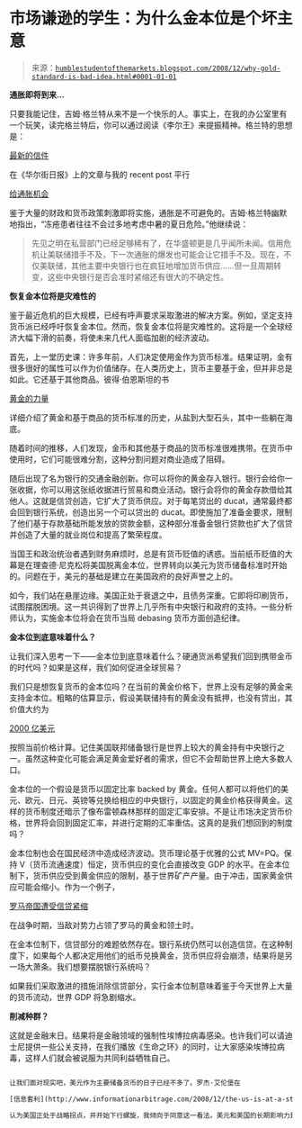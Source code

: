 <!--yml

类别：未分类

date: 2024-05-18 01:00:41

-->

# 市场谦逊的学生：为什么金本位是个坏主意

> 来源：[`humblestudentofthemarkets.blogspot.com/2008/12/why-gold-standard-is-bad-idea.html#0001-01-01`](https://humblestudentofthemarkets.blogspot.com/2008/12/why-gold-standard-is-bad-idea.html#0001-01-01)

**通胀即将到来...**

只要我能记住，吉姆·格兰特从来不是一个快乐的人。事实上，在我的办公室里有一个玩笑，读完格兰特后，你可以通过阅读《李尔王》来提振精神。格兰特的思想是：

[最新的信件](http://online.wsj.com/article/SB122973431525523215.html)

在《华尔街日报》上的文章与我的 recent post 平行

[给通胀机会](http://humblestudentofthemarkets.blogspot.com/2008/12/giving-inflation-chance.html)

鉴于大量的财政和货币政策刺激即将实施，通胀是不可避免的。吉姆·格兰特幽默地指出，“冻疮患者往往不会过多地考虑中暑的夏日危险。”他继续说：

> 先见之明在私营部门已经足够稀有了，在华盛顿更是几乎闻所未闻。信用危机让美联储措手不及，下一次通胀的爆发也可能会让它措手不及。现在，不仅美联储，其他主要中央银行也在疯狂地增加货币供应……但一旦周期转变，这些中央银行是否会准时紧缩还有很大的不确定性。

**恢复金本位将是灾难性的**

鉴于最近危机的巨大规模，已经有呼声要求采取激进的解决方案。例如，坚定支持货币派已经呼吁恢复金本位。然而，恢复金本位将是灾难性的。这将是一个全球经济大幅下滑的前奏，将使未来几代人面临加剧的经济波动。

首先，上一堂历史课：许多年前，人们决定使用金作为货币标准。结果证明，金有很多很好的属性可以作为价值储存。在人类历史上，货币主要基于金，但并非总是如此。它还基于其他商品。彼得·伯恩斯坦的书

[黄金的力量](http://www.amazon.com/Power-Gold-History-Obsession/dp/0470091002/ref=sr_1_1?ie=UTF8&s=books&qid=1230493957&sr=1-1)

详细介绍了黄金和基于商品的货币标准的历史，从盐到大型石头，其中一些躺在海底。

随着时间的推移，人们发现，金币和其他基于商品的货币标准很难携带。在货币中使用时，它们可能很难分割，这种分割问题对商业造成了阻碍。

随后出现了名为银行的交通金融创新。你可以将你的黄金存入银行。银行会给你一张收据，你可以用这张纸收据进行贸易和商业活动。银行会将你的黄金存款借给其他人。这就是信贷创造，它扩大了货币供应。对于每笔贷出的 ducat，通常最终都会回到银行系统，创造出另一个可以贷出的 ducat。即使施加了准备金要求，限制了他们基于存款基础所能发放的贷款金额，这种部分准备金银行贷款也扩大了信贷并创造了大量的就业岗位和提高了繁荣程度。

当国王和政治统治者遇到财务麻烦时，总是有货币贬值的诱惑。当前纸币贬值的大幕是在理查德·尼克松将美国脱离金本位，世界转向以美元为货币储备标准时开始的。问题在于，美元的基础是建立在美国政府的良好声誉之上的。

如今，我们站在悬崖边缘。美国正处于衰退之中，且债务深重。它即将印刷货币，试图摆脱困境。这一共识得到了世界上几乎所有中央银行和政府的支持。一些分析师认为，实施金本位将会在货币当局 debasing 货币方面创造纪律。

**金本位到底意味着什么？**

让我们深入思考一下——金本位到底意味着什么？硬通货派希望我们回到携带金币的时代吗？如果是这样，我们如何促进全球贸易？

我们只是想恢复货币的金本位吗？在当前的黄金价格下，世界上没有足够的黄金来支持金本位。粗略的估算显示，假设美联储持有的黄金没有抵押，也没有贷出，其价值大约为

[2000 亿美元](http://runningofthebulls.typepad.com/toros_running_of_the_bull/2008/12/the-fed-not-as-leveraged-as-shown.html)

按照当前价格计算。记住美国联邦储备银行是世界上较大的黄金持有中央银行之一。虽然这种变化可能会满足黄金爱好者的需求，但它不会帮助世界上绝大多数人口。

金本位的一个假设是货币以固定比率 backed by 黄金。任何人都可以将他们的美元、欧元、日元、英镑等兑换给相应的中央银行，以固定的黄金价格获得黄金。这样的货币制度还暗示了像布雷顿森林那样的固定汇率安排。不是让市场决定货币价格，世界将会回到固定汇率，并进行定期的汇率重估。这真的是我们想回到的制度吗？

金本位制也会在国民经济中造成经济波动。货币理论基于优雅的公式 MV=PQ。保持 V（货币流通速度）恒定，货币供应的变化会直接改变 GDP 的水平。在金本位制下，货币供应受到黄金供应的限制，基于世界矿产产量。由于冲击，国家黄金供应可能会缩小。作为一个例子，

[罗马帝国遭受信贷紧缩](http://www.guardian.co.uk/business/2008/nov/28/credit-crunch-roman-republic-lecture)

在战争时期，当敌对势力占领了罗马的黄金和领土时。

在金本位制下，信贷部分的难题依然存在。银行系统仍然可以创造信贷。在这种制度下，如果每个人都决定用他们的纸币兑换黄金，货币供应将会崩溃，结果将是另一场大萧条。我们想要摆脱银行系统吗？

如果我们采取激进的措施消除信贷部分，实行金本位制意味着鉴于今天世界上大量的货币流动，世界 GDP 将急剧缩水。

**削减种群？**

这就是金融末日。结果将是金融领域的强制性埃博拉病毒感染。也许我们可以请迪士尼提供一些公关支持，在我们播放《生命之环》的同时，让大家感染埃博拉病毒，这样人们就会被说服为共同利益牺牲自己。

```html

让我们面对现实吧，美元作为主要储备货币的日子已经不多了。罗杰·艾伦堡在

[信息套利](http://www.informationarbitrage.com/2008/12/the-us-is-at-a-strategic-inflection-point-with-the-opportunity-to-re-assume-global-leadership-on-both-diplomatic-and-e.html)

认为美国正处于战略拐点，并开始下行螺旋，我倾向于同意这一看法。美元和美国的长期影响力是呈下降趋势的。投资者应该为这种可能性做好准备。

